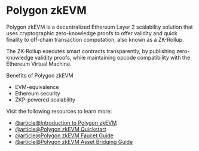 # Polygon zkEVM

Polygon zkEVM is a decentralized Ethereum Layer 2 scalability solution that uses cryptographic zero-knowledge proofs to offer validity and quick finality to off-chain transaction computation, also known as a ZK-Rollup.

The ZK-Rollup executes smart contracts transparently, by publishing zero-knowledge validity proofs, while maintaining opcode compatibility with the Ethereum Virtual Machine.

Benefits of Polygon zkEVM

- EVM-equivalence
- Ethereum security
- ZKP-powered scalability

Visit the following resources to learn more:

- [@article@Introduction to Polygon zkEVM](https://wiki.polygon.technology/docs/zkevm/introduction/)
- [@article@Polygon zkEVM Quickstart](https://wiki.polygon.technology/docs/zkevm/develop/)
- [@article@Polygon zkEVM Faucet Guide](https://wiki.polygon.technology/docs/zkevm/guides/zkevm-faucet/)
- [@article@Polygon zkEVM Asset Bridging Guide](https://wiki.polygon.technology/docs/zkevm/bridge-to-zkevm/)